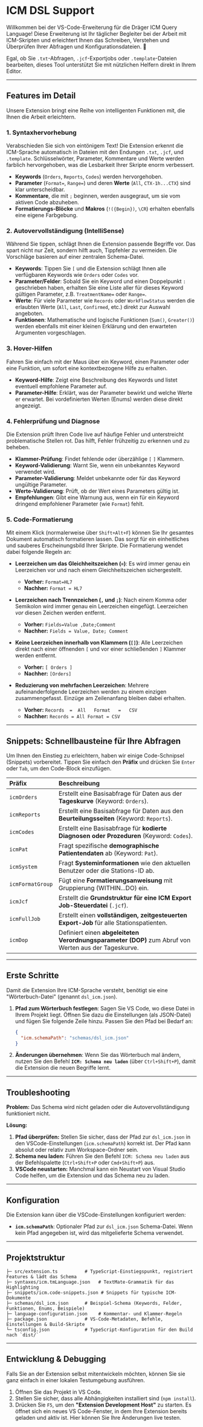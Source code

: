 # ICM DSL Support

Willkommen bei der VS-Code-Erweiterung für die Dräger ICM Query Language! Diese Erweiterung ist Ihr täglicher Begleiter bei der Arbeit mit ICM-Skripten und erleichtert Ihnen das Schreiben, Verstehen und Überprüfen Ihrer Abfragen und Konfigurationsdateien. 🚀

Egal, ob Sie `.txt`-Abfragen, `.jcf`-Exportjobs oder `.template`-Dateien bearbeiten, dieses Tool unterstützt Sie mit nützlichen Helfern direkt in Ihrem Editor.

---

## Features im Detail

Unsere Extension bringt eine Reihe von intelligenten Funktionen mit, die Ihnen die Arbeit erleichtern.

### 1. Syntaxhervorhebung

Verabschieden Sie sich von eintönigem Text! Die Extension erkennt die ICM-Sprache automatisch in Dateien mit den Endungen `.txt`, `.jcf`, und `.template`. Schlüsselwörter, Parameter, Kommentare und Werte werden farblich hervorgehoben, was die Lesbarkeit Ihrer Skripte enorm verbessert.

* **Keywords** (`Orders`, `Reports`, `Codes`) werden hervorgehoben.
* **Parameter** (`Format=`, `Range=`) und deren **Werte** (`All`, `CTX-1h...CTX`) sind klar unterscheidbar.
* **Kommentare**, die mit `;` beginnen, werden ausgegraut, um sie vom aktiven Code abzuheben.
* **Formatierungs-Blöcke** und **Makros** (`!({Begin})`, `\CR`) erhalten ebenfalls eine eigene Farbgebung.

### 2. Autovervollständigung (IntelliSense)

Während Sie tippen, schlägt Ihnen die Extension passende Begriffe vor. Das spart nicht nur Zeit, sondern hilft auch, Tippfehler zu vermeiden. Die Vorschläge basieren auf einer zentralen Schema-Datei.

* **Keywords**: Tippen Sie `[` und die Extension schlägt Ihnen alle verfügbaren Keywords wie `Orders` oder `Codes` vor.
* **Parameter/Felder**: Sobald Sie ein Keyword und einen Doppelpunkt `:` geschrieben haben, erhalten Sie eine Liste aller für dieses Keyword gültigen Parameter, z.B. `TreatmentName=` oder `Range=`.
* **Werte**: Für viele Parameter wie `Records` oder `WorkFlowStatus` werden die erlaubten Werte (`All`, `Last`, `Confirmed`, etc.) direkt zur Auswahl angeboten.
* **Funktionen**: Mathematische und logische Funktionen (`Sum()`, `Greater()`) werden ebenfalls mit einer kleinen Erklärung und den erwarteten Argumenten vorgeschlagen.

### 3. Hover-Hilfen

Fahren Sie einfach mit der Maus über ein Keyword, einen Parameter oder eine Funktion, um sofort eine kontextbezogene Hilfe zu erhalten.

* **Keyword-Hilfe**: Zeigt eine Beschreibung des Keywords und listet eventuell empfohlene Parameter auf.
* **Parameter-Hilfe**: Erklärt, was der Parameter bewirkt und welche Werte er erwartet. Bei vordefinierten Werten (Enums) werden diese direkt angezeigt.

### 4. Fehlerprüfung und Diagnose

Die Extension prüft Ihren Code live auf häufige Fehler und unterstreicht problematische Stellen rot. Das hilft, Fehler frühzeitig zu erkennen und zu beheben.

* **Klammer-Prüfung**: Findet fehlende oder überzählige `[` `]` Klammern.
* **Keyword-Validierung**: Warnt Sie, wenn ein unbekanntes Keyword verwendet wird.
* **Parameter-Validierung**: Meldet unbekannte oder für das Keyword ungültige Parameter.
* **Werte-Validierung**: Prüft, ob der Wert eines Parameters gültig ist.
* **Empfehlungen**: Gibt eine Warnung aus, wenn ein für ein Keyword dringend empfohlener Parameter (wie `Format`) fehlt.

### 5. Code-Formatierung

Mit einem Klick (normalerweise über `Shift+Alt+F`) können Sie Ihr gesamtes Dokument automatisch formatieren lassen. Das sorgt für ein einheitliches und sauberes Erscheinungsbild Ihrer Skripte. Die Formatierung wendet dabei folgende Regeln an:

* **Leerzeichen um das Gleichheitszeichen (`=`)**: Es wird immer genau ein Leerzeichen vor und nach einem Gleichheitszeichen sichergestellt.
    * **Vorher:** `Format=HL7`
    * **Nachher:** `Format = HL7`

* **Leerzeichen nach Trennzeichen (`,` und `;`)**: Nach einem Komma oder Semikolon wird immer genau ein Leerzeichen eingefügt. Leerzeichen *vor* diesen Zeichen werden entfernt.
    * **Vorher:** `Fields=Value ,Date;Comment`
    * **Nachher:** `Fields = Value, Date; Comment`

* **Keine Leerzeichen innerhalb von Klammern (`[]`)**: Alle Leerzeichen direkt nach einer öffnenden `[` und vor einer schließenden `]` Klammer werden entfernt.
    * **Vorher:** `[ Orders ]`
    * **Nachher:** `[Orders]`

* **Reduzierung von mehrfachen Leerzeichen**: Mehrere aufeinanderfolgende Leerzeichen werden zu einem einzigen zusammengefasst. Einzüge am Zeilenanfang bleiben dabei erhalten.
    * **Vorher:** `Records  =  All   Format   =   CSV`
    * **Nachher:** `Records = All Format = CSV`

---

## Snippets: Schnellbausteine für Ihre Abfragen

Um Ihnen den Einstieg zu erleichtern, haben wir einige Code-Schnipsel (Snippets) vorbereitet. Tippen Sie einfach den **Präfix** und drücken Sie `Enter` oder `Tab`, um den Code-Block einzufügen.

| Präfix     | Beschreibung                                                                               |
| :--------- | :----------------------------------------------------------------------------------------- |
| `icmOrders`  | Erstellt eine Basisabfrage für Daten aus der **Tageskurve** (Keyword: `Orders`).             |
| `icmReports` | Erstellt eine Basisabfrage für Daten aus den **Beurteilungsseiten** (Keyword: `Reports`).    |
| `icmCodes`   | Erstellt eine Basisabfrage für **kodierte Diagnosen oder Prozeduren** (Keyword: `Codes`).    |
| `icmPat`     | Fragt spezifische **demographische Patientendaten** ab (Keyword: `Pat`).                    |
| `icmSystem`  | Fragt **Systeminformationen** wie den aktuellen Benutzer oder die Stations-ID ab.            |
| `icmFormatGroup`| Fügt eine **Formatierungsanweisung** mit Gruppierung (WITHIN...DO) ein.            |
| `icmJcf`     | Erstellt die **Grundstruktur für eine ICM Export Job-Steuerdatei** (`.jcf`).                 |
| `icmFullJob` | Erstellt einen **vollständigen, zeitgesteuerten Export-Job** für alle Stationspatienten.     |
| `icmDop`     | Definiert einen **abgeleiteten Verordnungsparameter (DOP)** zum Abruf von Werten aus der Tageskurve. |

---

## Erste Schritte

Damit die Extension Ihre ICM-Sprache versteht, benötigt sie eine "Wörterbuch-Datei" (genannt `dsl_icm.json`).

1.  **Pfad zum Wörterbuch festlegen**: Sagen Sie VS Code, wo diese Datei in Ihrem Projekt liegt. Öffnen Sie dazu die Einstellungen (als JSON-Datei) und fügen Sie folgende Zeile hinzu. Passen Sie den Pfad bei Bedarf an:
    ```json
    {
      "icm.schemaPath": "schemas/dsl_icm.json"
    }
    ```
2.  **Änderungen übernehmen**: Wenn Sie das Wörterbuch mal ändern, nutzen Sie den Befehl **`ICM: Schema neu laden`** (über `Ctrl+Shift+P`), damit die Extension die neuen Begriffe lernt.

---

## Troubleshooting

**Problem:** Das Schema wird nicht geladen oder die Autovervollständigung funktioniert nicht.

**Lösung:**

1.  **Pfad überprüfen:** Stellen Sie sicher, dass der Pfad zur `dsl_icm.json` in den VSCode-Einstellungen (`icm.schemaPath`) korrekt ist. Der Pfad kann absolut oder relativ zum Workspace-Ordner sein.
2.  **Schema neu laden:** Führen Sie den Befehl `ICM: Schema neu laden` aus der Befehlspalette (`Ctrl+Shift+P` oder `Cmd+Shift+P`) aus.
3.  **VSCode neustarten:** Manchmal kann ein Neustart von Visual Studio Code helfen, um die Extension und das Schema neu zu laden.

---

## Konfiguration

Die Extension kann über die VSCode-Einstellungen konfiguriert werden:

* **`icm.schemaPath`**: Optionaler Pfad zur `dsl_icm.json` Schema-Datei. Wenn kein Pfad angegeben ist, wird das mitgelieferte Schema verwendet.

---

## Projektstruktur

```
├─ src/extension.ts          # TypeScript-Einstiegspunkt, registriert Features & lädt das Schema
├─ syntaxes/icm.tmLanguage.json   # TextMate-Grammatik für das Highlighting
├─ snippets/icm.code-snippets.json # Snippets für typische ICM-Dokumente
├─ schemas/dsl_icm.json      # Beispiel-Schema (Keywords, Felder, Funktionen, Enums, Beispiele)
├─ language-configuration.json    # Kommentar- und Klammer-Regeln
├─ package.json              # VS-Code-Metadaten, Befehle, Einstellungen & Build-Skripte
└─ tsconfig.json             # TypeScript-Konfiguration für den Build nach `dist/`
```

---

## Entwicklung & Debugging

Falls Sie an der Extension selbst mitentwickeln möchten, können Sie sie ganz einfach in einer lokalen Testumgebung ausführen.

1.  Öffnen Sie das Projekt in VS Code.
2.  Stellen Sie sicher, dass alle Abhängigkeiten installiert sind (`npm install`).
3.  Drücken Sie `F5`, um den **"Extension Development Host"** zu starten. Es öffnet sich ein neues VS Code-Fenster, in dem Ihre Extension bereits geladen und aktiv ist. Hier können Sie Ihre Änderungen live testen.